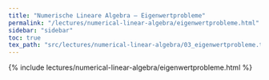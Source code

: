 ```yaml
---
title: "Numerische Lineare Algebra – Eigenwertprobleme"
permalink: "/lectures/numerical-linear-algebra/eigenwertprobleme.html"
sidebar: "sidebar"
toc: true
tex_path: "src/lectures/numerical-linear-algebra/03_eigenwertprobleme.tex"
---
```


{% include lectures/numerical-linear-algebra/eigenwertprobleme.html %}